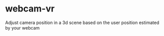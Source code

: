 # webcam-vr
Adjust camera position in a 3d scene based on the user position estimated by your webcam
